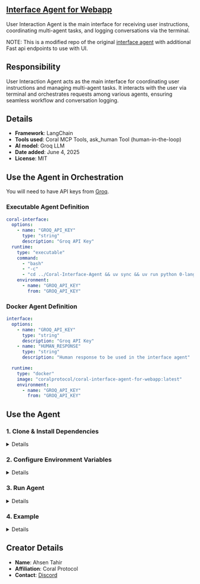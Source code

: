 ## [Interface Agent for Webapp](https://github.com/Coral-Protocol/Interface-Agent-for-Webapp)

User Interaction Agent is the main interface for receiving user instructions, coordinating multi-agent tasks, and logging conversations via the terminal.

NOTE: This is a modified repo of the original [interface agent](https://github.com/Coral-Protocol/Coral-Interface-Agent) with additional Fast api endpoints to use with UI.

## Responsibility
User Interaction Agent acts as the main interface for coordinating user instructions and managing multi-agent tasks. It interacts with the user via terminal and orchestrates requests among various agents, ensuring seamless workflow and conversation logging.

## Details
- **Framework**: LangChain
- **Tools used**: Coral MCP Tools, ask_human Tool (human-in-the-loop)
- **AI model**: Groq LLM
- **Date added**: June 4, 2025
- **License**: MIT 

## Use the Agent in Orchestration
You will need to have API keys from [Groq](https://console.groq.com/keys).

### Executable Agent Definition 
```yaml
coral-interface:
  options:
    - name: "GROQ_API_KEY" 
      type: "string"
      description: "Groq API Key"
  runtime:
    type: "executable"
    command:
      - "bash"
      - "-c"
      - "cd ../Coral-Interface-Agent && uv sync && uv run python 0-langchain-interface.py"
    environment:
      - name: "GROQ_API_KEY"
        from: "GROQ_API_KEY" 
```

### Docker Agent Definition 
```yaml
interface:
  options:
    - name: "GROQ_API_KEY"
      type: "string"
      description: "Groq API Key"
    - name: "HUMAN_RESPONSE"
      type: "string"
      description: "Human response to be used in the interface agent"

  runtime:
    type: "docker"
    image: "coralprotocol/coral-interface-agent-for-webapp:latest"
    environment:
      - name: "GROQ_API_KEY"
        from: "GROQ_API_KEY" 
```

## Use the Agent  

### 1. Clone & Install Dependencies


<details>  

Ensure that the [Coral Server](https://github.com/Coral-Protocol/coral-server) is running on your system. If you are trying to run Interface agent and require coordination with other agents, you can run additional agents that communicate on the coral server.

```bash
# In a new terminal clone the repository:
git clone https://github.com/Coral-Protocol/Interface-Agent-for-Webapp

# Navigate to the project directory:
cd Interface-Agent-for-Webapp

# Install `uv`:
pip install uv

# Install dependencies from `pyproject.toml` using `uv`:
uv sync
```

</details>
 

### 2. Configure Environment Variables

<details>
 
Get the API Key:
[Groq](https://console.groq.com/keys)


```bash
# Create .env file in project root
cp -r .env_sample .env
```
</details>


### 3. Run Agent

<details>

```bash
# Run the agent using `uv`:
uv run python 0-langchain-interface.py
```
</details>


### 4. Example

<details>


```bash
#NOTE the input will be given to the UI part and the output will also be received in the UI.
# Input:
Agent: How can I assist you today?

#Output:
The agent will interact with you directly in the console and coordinate with other agents as needed.
```
</details>


## Creator Details
- **Name**: Ahsen Tahir
- **Affiliation**: Coral Protocol
- **Contact**: [Discord](https://discord.com/invite/Xjm892dtt3)
